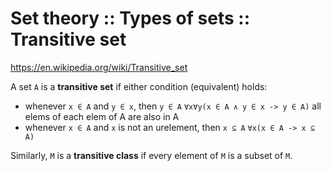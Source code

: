 # Set theory :: Types of sets :: Transitive set

https://en.wikipedia.org/wiki/Transitive_set

A set `A` is a **transitive set** if either condition (equivalent) holds:
- whenever `x ∈ A` and `y ∈ x`, then `y ∈ A`
  `∀x∀y(x ∈ A ∧ y ∈ x -> y ∈ A)`
  all elems of each elem of A are also in A
- whenever `x ∈ A` and `x` is not an urelement, then `x ⊆ A`
  `∀x(x ∈ A -> x ⊆ A)`


Similarly, `M` is a **transitive class** if every element of `M` is a subset of `M`.
